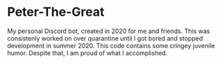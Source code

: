 # Peter-The-Great
My personal Discord bot, created in 2020 for me and friends. This was consistenly worked on over quarantine until I got bored and stopped development in summer 2020.
This code contains some cringey juvenile humor. Despite that, I am proud of what I accomplished.
